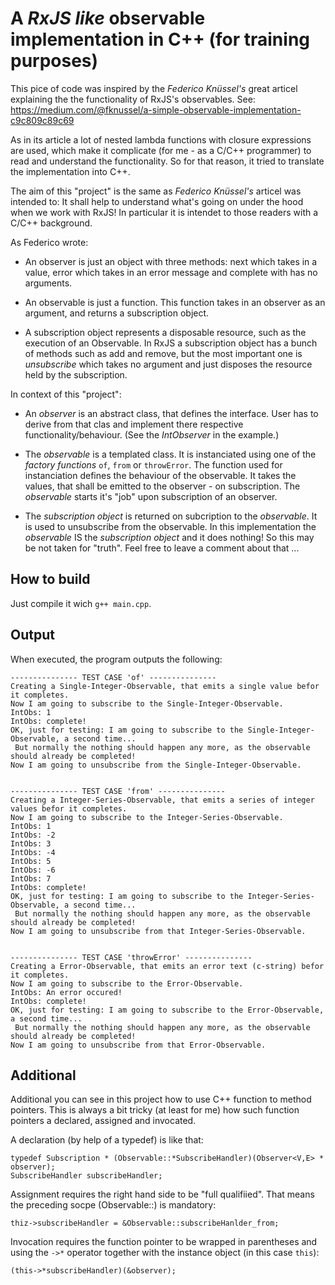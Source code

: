 # A *RxJS like* observable implementation in C++ (for training purposes)

This pice of code was inspired by the *Federico Knüssel's* great articel explaining the
the functionality of RxJS's observables.
See: https://medium.com/@fknussel/a-simple-observable-implementation-c9c809c89c69

As in its article a lot of nested lambda functions with closure expressions are used, which make it
complicate (for me - as a C/C++ programmer) to read and understand the functionality.
So for that reason, it tried to translate the implementation into C++.

The aim of this "project" is the same as *Federico Knüssel's* articel was intended to:
It shall help to understand what's going on under the hood when we work with RxJS!
In particular it is intendet to those readers with a C/C++ background.


As Federico wrote:
- An observer is just an object with three methods: next which takes in a value,
  error which takes in an error message and complete with has no arguments.

- An observable is just a function. This function takes in an observer as an argument,
  and returns a subscription object.

- A subscription object represents a disposable resource, such as the execution of an Observable.
  In RxJS a subscription object has a bunch of methods such as add and remove, but the most
  important one is *unsubscribe* which takes no argument and just disposes the resource held by the subscription.


In context of this "project":
- An *observer* is an abstract class, that defines the interface. User has to derive from that clas
  and implement there respective functionality/behaviour. (See the *IntObserver* in the example.)

- The *observable* is a templated class. It is instanciated using one of the *factory functions*
  `of`, `from` or `throwError`. The function used for instanciation defines the behaviour of the observable.
  It takes the values, that shall be emitted to the observer - on subscription.
  The *observable* starts it's "job" upon subscription of an observer.

- The *subscription object* is returned on subcription to the *observable*. It is used to unsubscribe from
  the observable. In this implementation the *observable* IS the *subscription object* and it does nothing!
  So this may be not taken for "truth". Feel free to leave a comment about that ...



## How to build
Just compile it wich `g++ main.cpp`.


## Output
When executed, the program outputs the following:

```
--------------- TEST CASE 'of' ---------------
Creating a Single-Integer-Observable, that emits a single value befor it completes.
Now I am going to subscribe to the Single-Integer-Observable.
IntObs: 1
IntObs: complete!
OK, just for testing: I am going to subscribe to the Single-Integer-Observable, a second time...
 But normally the nothing should happen any more, as the observable should already be completed!
Now I am going to unsubscribe from the Single-Integer-Observable.


--------------- TEST CASE 'from' ---------------
Creating a Integer-Series-Observable, that emits a series of integer values befor it completes.
Now I am going to subscribe to the Integer-Series-Observable.
IntObs: 1
IntObs: -2
IntObs: 3
IntObs: -4
IntObs: 5
IntObs: -6
IntObs: 7
IntObs: complete!
OK, just for testing: I am going to subscribe to the Integer-Series-Observable, a second time...
 But normally the nothing should happen any more, as the observable should already be completed!
Now I am going to unsubscribe from that Integer-Series-Observable.


--------------- TEST CASE 'throwError' ---------------
Creating a Error-Observable, that emits an error text (c-string) befor it completes.
Now I am going to subscribe to the Error-Observable.
IntObs: An error occured!
IntObs: complete!
OK, just for testing: I am going to subscribe to the Error-Observable, a second time...
 But normally the nothing should happen any more, as the observable should already be completed!
Now I am going to unsubscribe from that Error-Observable.
```

## Additional
Additional you can see in this project how to use C++ function to method pointers.
This is always a bit tricky (at least for me) how such function pointers a declared, assigned 
and invocated.

A declaration (by help of a typedef) is like that:
```
typedef Subscription * (Observable::*SubscribeHandler)(Observer<V,E> * observer);
SubscribeHandler subscribeHandler;
```

Assignment requires the right hand side to be "full qualifiied". 
That means the preceding socpe (Observable::) is mandatory:
```
thiz->subscribeHandler = &Observable::subscribeHanlder_from;
```

Invocation requires the function pointer to be wrapped in parentheses and using the `->*` operator 
together with the instance object (in this case `this`):
```
(this->*subscribeHandler)(&observer);
```


